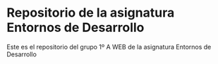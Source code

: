 <h1>Repositorio de la asignatura Entornos de Desarrollo</h1>
<p>Este es el repositorio del grupo 1º A WEB de la asignatura Entornos de Desarrollo</p>